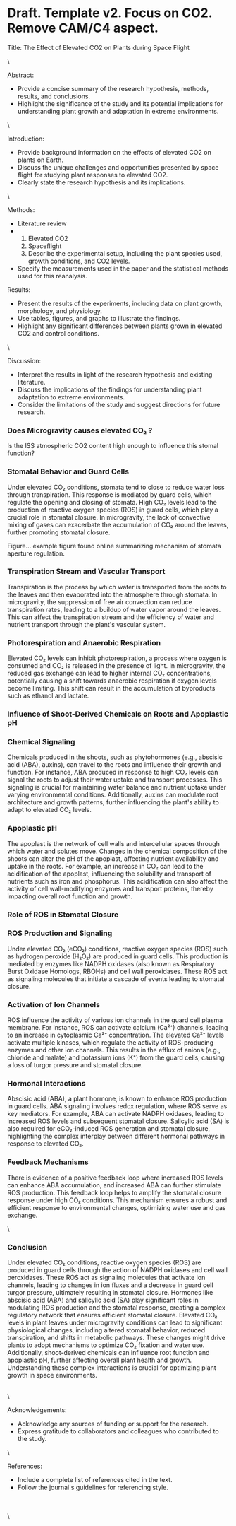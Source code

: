 # Draft. Template v2. Focus on CO2. Remove CAM/C4 aspect.

Title: The Effect of Elevated CO2 on Plants during Space Flight

\


Abstract:

* Provide a concise summary of the research hypothesis, methods, results, and conclusions.
* Highlight the significance of the study and its potential implications for understanding plant growth and adaptation in extreme environments.

\


Introduction:

* Provide background information on the effects of elevated CO2 on plants on Earth.
* Discuss the unique challenges and opportunities presented by space flight for studying plant responses to elevated CO2.
* Clearly state the research hypothesis and its implications.

\


Methods:

* Literature review&#x20;
*
  1. Elevated CO2
  2. Spaceflight
  3. Describe the experimental setup, including the plant species used, growth conditions, and CO2 levels.
* Specify the measurements used in the paper and the statistical methods used for this reanalysis.

Results:

* Present the results of the experiments, including data on plant growth, morphology, and physiology.
* Use tables, figures, and graphs to illustrate the findings.
* Highlight any significant differences between plants grown in elevated CO2 and control conditions.

\


Discussion:

* Interpret the results in light of the research hypothesis and existing literature.
* Discuss the implications of the findings for understanding plant adaptation to extreme environments.
* Consider the limitations of the study and suggest directions for future research.

### Does Microgravity causes elevated CO₂ ?&#x20;

Is the ISS atmospheric CO2 content high enough to influence this stomal function?

### Stomatal Behavior and Guard Cells

Under elevated CO₂ conditions, stomata tend to close to reduce water loss through transpiration. This response is mediated by guard cells, which regulate the opening and closing of stomata. High CO₂ levels lead to the production of reactive oxygen species (ROS) in guard cells, which play a crucial role in stomatal closure. In microgravity, the lack of convective mixing of gases can exacerbate the accumulation of CO₂ around the leaves, further promoting stomatal closure.

Figure… example figure found online summarizing mechanism of stomata aperture regulation.&#x20;

###

### Transpiration Stream and Vascular Transport

Transpiration is the process by which water is transported from the roots to the leaves and then evaporated into the atmosphere through stomata. In microgravity, the suppression of free air convection can reduce transpiration rates, leading to a buildup of water vapor around the leaves. This can affect the transpiration stream and the efficiency of water and nutrient transport through the plant's vascular system.

### Photorespiration and Anaerobic Respiration

Elevated CO₂ levels can inhibit photorespiration, a process where oxygen is consumed and CO₂ is released in the presence of light. In microgravity, the reduced gas exchange can lead to higher internal CO₂ concentrations, potentially causing a shift towards anaerobic respiration if oxygen levels become limiting. This shift can result in the accumulation of byproducts such as ethanol and lactate.

### Influence of Shoot-Derived Chemicals on Roots and Apoplastic pH

### Chemical Signaling

Chemicals produced in the shoots, such as phytohormones (e.g., abscisic acid (ABA), auxins), can travel to the roots and influence their growth and function. For instance, ABA produced in response to high CO₂ levels can signal the roots to adjust their water uptake and transport processes. This signaling is crucial for maintaining water balance and nutrient uptake under varying environmental conditions. Additionally, auxins can modulate root architecture and growth patterns, further influencing the plant's ability to adapt to elevated CO₂ levels.

### Apoplastic pH

The apoplast is the network of cell walls and intercellular spaces through which water and solutes move. Changes in the chemical composition of the shoots can alter the pH of the apoplast, affecting nutrient availability and uptake in the roots. For example, an increase in CO₂ can lead to the acidification of the apoplast, influencing the solubility and transport of nutrients such as iron and phosphorus. This acidification can also affect the activity of cell wall-modifying enzymes and transport proteins, thereby impacting overall root function and growth.

### Role of ROS in Stomatal Closure

### ROS Production and Signaling

Under elevated CO₂ (eCO₂) conditions, reactive oxygen species (ROS) such as hydrogen peroxide (H₂O₂) are produced in guard cells. This production is mediated by enzymes like NADPH oxidases (also known as Respiratory Burst Oxidase Homologs, RBOHs) and cell wall peroxidases. These ROS act as signaling molecules that initiate a cascade of events leading to stomatal closure.

###

### Activation of Ion Channels

ROS influence the activity of various ion channels in the guard cell plasma membrane. For instance, ROS can activate calcium (Ca²⁺) channels, leading to an increase in cytoplasmic Ca²⁺ concentration. The elevated Ca²⁺ levels activate multiple kinases, which regulate the activity of ROS-producing enzymes and other ion channels. This results in the efflux of anions (e.g., chloride and malate) and potassium ions (K⁺) from the guard cells, causing a loss of turgor pressure and stomatal closure.

### Hormonal Interactions

Abscisic acid (ABA), a plant hormone, is known to enhance ROS production in guard cells. ABA signaling involves redox regulation, where ROS serve as key mediators. For example, ABA can activate NADPH oxidases, leading to increased ROS levels and subsequent stomatal closure. Salicylic acid (SA) is also required for eCO₂-induced ROS generation and stomatal closure, highlighting the complex interplay between different hormonal pathways in response to elevated CO₂.

### Feedback Mechanisms

There is evidence of a positive feedback loop where increased ROS levels can enhance ABA accumulation, and increased ABA can further stimulate ROS production. This feedback loop helps to amplify the stomatal closure response under high CO₂ conditions. This mechanism ensures a robust and efficient response to environmental changes, optimizing water use and gas exchange.

\


### Conclusion

Under elevated CO₂ conditions, reactive oxygen species (ROS) are produced in guard cells through the action of NADPH oxidases and cell wall peroxidases. These ROS act as signaling molecules that activate ion channels, leading to changes in ion fluxes and a decrease in guard cell turgor pressure, ultimately resulting in stomatal closure. Hormones like abscisic acid (ABA) and salicylic acid (SA) play significant roles in modulating ROS production and the stomatal response, creating a complex regulatory network that ensures efficient stomatal closure. Elevated CO₂ levels in plant leaves under microgravity conditions can lead to significant physiological changes, including altered stomatal behavior, reduced transpiration, and shifts in metabolic pathways. These changes might drive plants to adopt mechanisms to optimize CO₂ fixation and water use. Additionally, shoot-derived chemicals can influence root function and apoplastic pH, further affecting overall plant health and growth. Understanding these complex interactions is crucial for optimizing plant growth in space environments.

\
\


Acknowledgements:

* Acknowledge any sources of funding or support for the research.
* Express gratitude to collaborators and colleagues who contributed to the study.

\


References:

* Include a complete list of references cited in the text.
* Follow the journal's guidelines for referencing style.

\
\
\

